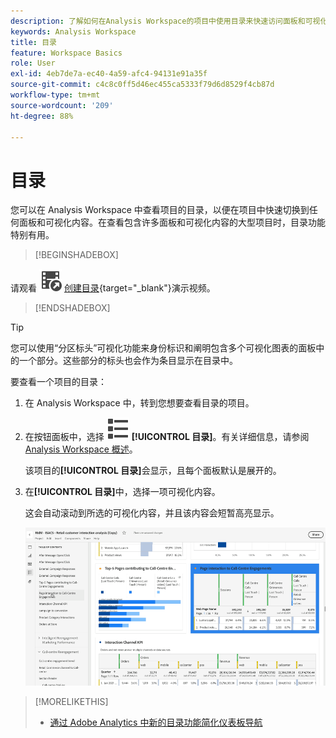 ```yaml
---
description: 了解如何在Analysis Workspace的项目中使用目录来快速访问面板和可视化图表。
keywords: Analysis Workspace
title: 目录
feature: Workspace Basics
role: User
exl-id: 4eb7de7a-ec40-4a59-afc4-94131e91a35f
source-git-commit: c4c8c0ff5d46ec455ca5333f79d6d8529f4cb87d
workflow-type: tm+mt
source-wordcount: '209'
ht-degree: 88%

---
```


# 目录

您可以在 Analysis Workspace 中查看项目的目录，以便在项目中快速切换到任何面板和可视化内容。在查看包含许多面板和可视化内容的大型项目时，目录功能特别有用。

>[!BEGINSHADEBOX]

请观看 ![VideoCheckedOut](/help/assets/icons/VideoCheckedOut.svg) [创建目录](https://video.tv.adobe.com/v/35185/?quality=12&learn=on&captions=chi_hans){target="_blank"}演示视频。

>[!ENDSHADEBOX]


>[!TIP]
>
>您可以使用“分区标头”可视化功能来身份标识和阐明包含多个可视化图表的面板中的一个部分。这些部分的标头也会作为条目显示在目录中。
>


要查看一个项目的目录：

1. 在 Analysis Workspace 中，转到您想要查看目录的项目。

1. 在按钮面板中，选择 ![ViewList](/help/assets/icons/ViewList.svg) **[!UICONTROL 目录]**。有关详细信息，请参阅 [Analysis Workspace 概述](/help/analysis-workspace/home.md)。<br/>

   该项目的&#x200B;**[!UICONTROL 目录]**&#x200B;会显示，且每个面板默认是展开的。

1. 在&#x200B;**[!UICONTROL 目录]**&#x200B;中，选择一项可视化内容。<br/>

   这会自动滚动到所选的可视化内容，并且该内容会短暂高亮显示。

   ![TOC 高亮显示](assets/toc-highlighted.png)


>[!MORELIKETHIS]
>
>* [通过 Adobe Analytics 中新的目录功能简化仪表板导航](https://experienceleaguecommunities.adobe.com/t5/adobe-analytics-blogs/simplify-dashboard-navigation-with-the-new-table-of-contents/ba-p/731284)
